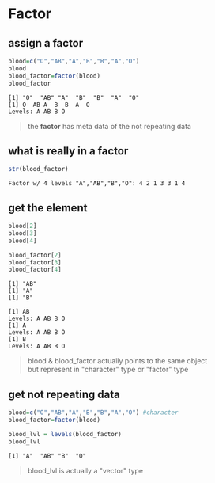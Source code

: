 # Factor

## assign a factor
```R
blood=c("O","AB","A","B","B","A","O")
blood
blood_factor=factor(blood)
blood_factor
```
```cml
[1] "O"  "AB" "A"  "B"  "B"  "A"  "O" 
[1] O  AB A  B  B  A  O 
Levels: A AB B O
```
> the **factor** has meta data of the not repeating data

## what is really in a factor
```R
str(blood_factor)
```
```cml
Factor w/ 4 levels "A","AB","B","O": 4 2 1 3 3 1 4
```

## get the element
```R
blood[2]
blood[3]
blood[4]

blood_factor[2]
blood_factor[3]
blood_factor[4]
```
```cml
[1] "AB"
[1] "A"
[1] "B"

[1] AB
Levels: A AB B O
[1] A
Levels: A AB B O
[1] B
Levels: A AB B O
```
> blood & blood_factor actually points to the same object <br>
> but represent in "character" type or "factor" type

## get not repeating data
```R
blood=c("O","AB","A","B","B","A","O") #character
blood_factor=factor(blood)

blood_lvl = levels(blood_factor)
blood_lvl
```
```cml
[1] "A"  "AB" "B"  "O" 
```
> blood_lvl is actually a "vector" type
